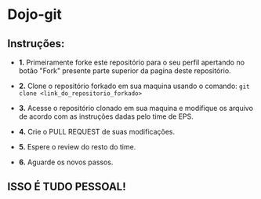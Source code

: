 # Dojo-git

## Instruções:

- **1.** Primeiramente forke este repositório para o seu perfil apertando no botão "Fork" presente parte superior da pagina deste repositório.
    
- **2.** Clone o repositório forkado em sua maquina usando o comando: ```git clone <link_do_repositorio_forkado>```

- **3.** Acesse o repositório clonado em sua maquina e modifique os arquivo de acordo com as instruções dadas pelo time de EPS.

- **4.** Crie o PULL REQUEST de suas modificações.

- **5.** Espere o review do resto do time.

- **6.** Aguarde os novos passos.


## ISSO É TUDO PESSOAL!




    
